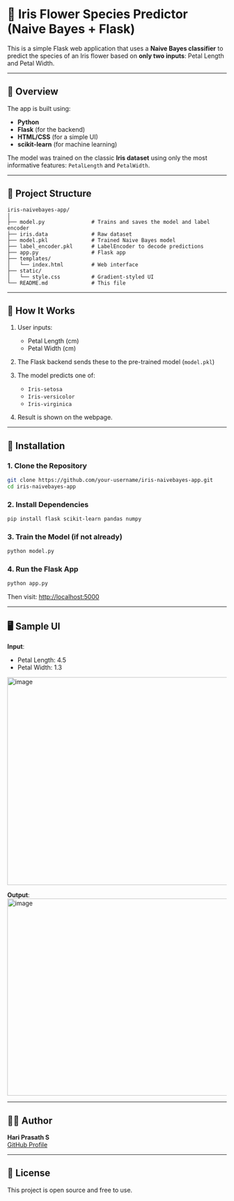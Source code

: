 
# 🌸 Iris Flower Species Predictor (Naive Bayes + Flask)

This is a simple Flask web application that uses a **Naive Bayes classifier** to predict the species of an Iris flower based on **only two inputs**: Petal Length and Petal Width.

---

## 🧠 Overview

The app is built using:
- **Python**
- **Flask** (for the backend)
- **HTML/CSS** (for a simple UI)
- **scikit-learn** (for machine learning)

The model was trained on the classic **Iris dataset** using only the most informative features: `PetalLength` and `PetalWidth`.

---

## 📁 Project Structure

```
iris-naivebayes-app/
│
├── model.py               # Trains and saves the model and label encoder
├── iris.data              # Raw dataset
├── model.pkl              # Trained Naive Bayes model
├── label_encoder.pkl      # LabelEncoder to decode predictions
├── app.py                 # Flask app
├── templates/
│   └── index.html         # Web interface
├── static/
│   └── style.css          # Gradient-styled UI
└── README.md              # This file
```

---

## 🚀 How It Works

1. User inputs:
   - Petal Length (cm)
   - Petal Width (cm)

2. The Flask backend sends these to the pre-trained model (`model.pkl`)
3. The model predicts one of:
   - `Iris-setosa`
   - `Iris-versicolor`
   - `Iris-virginica`

4. Result is shown on the webpage.

---

## 🔧 Installation

### 1. Clone the Repository
```bash
git clone https://github.com/your-username/iris-naivebayes-app.git
cd iris-naivebayes-app
```

### 2. Install Dependencies
```bash
pip install flask scikit-learn pandas numpy
```

### 3. Train the Model (if not already)
```bash
python model.py
```

### 4. Run the Flask App
```bash
python app.py
```

Then visit: [http://localhost:5000](http://localhost:5000)

---

## 🖥️ Sample UI

**Input**:
- Petal Length: 4.5
- Petal Width: 1.3
<img width="1292" height="477" alt="image" src="https://github.com/user-attachments/assets/8a9ded2c-f9c0-4465-83f8-a8f65bb713d1" />


**Output**:
<img width="1278" height="452" alt="image" src="https://github.com/user-attachments/assets/3d4f71d9-43b5-4ba3-8a62-b7b49ab3df63" />


---

## 🙋‍♂️ Author

**Hari Prasath S**  
[GitHub Profile](https://github.com/hariprasath2105)

---

## 📘 License

This project is open source and free to use.
